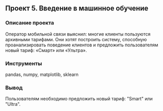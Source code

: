 ## Проект 5. Введение в машинное обучение

### Описание проекта

Оператор мобильной связи выяснил: многие клиенты пользуются архивными тарифами. Они хотят построить систему, способную проанализировать поведение клиентов и предложить пользователям новый тариф: «Смарт» или «Ультра».

### Инструменты
pandas, numpy, matplotlib, sklearn

### Вывод
Пользователям необходимо предложить новый тариф: "Smart" или "Ultra".
